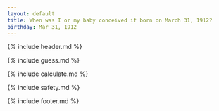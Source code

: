 ```yaml
---
layout: default
title: When was I or my baby conceived if born on March 31, 1912?
birthday: Mar 31, 1912
---
```


{% include header.md %}

{% include guess.md %}

{% include calculate.md %}

{% include safety.md %}

{% include footer.md %}



